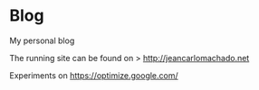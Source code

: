 # Blog

My personal blog

The running site can be found on > http://jeancarlomachado.net

Experiments on https://optimize.google.com/


